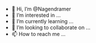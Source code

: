 - 👋 Hi, I’m @Nagendramer
- 👀 I’m interested in ...
- 🌱 I’m currently learning ...
- 💞️ I’m looking to collaborate on ...
- 📫 How to reach me ...

<!---
Nagendramer/Nagendramer is a ✨ special ✨ repository because its `README.md` (this file) appears on your GitHub profile.
You can click the Preview link to take a look at your changes.
--->
